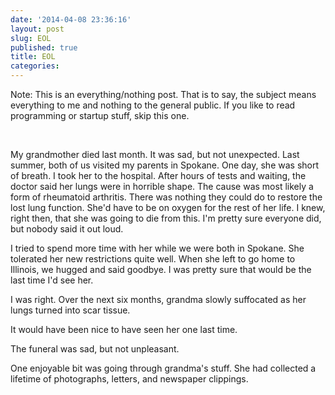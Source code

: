 ```yaml
---
date: '2014-04-08 23:36:16'
layout: post
slug: EOL
published: true
title: EOL
categories:
---
```


Note: This is an everything/nothing post. That is to say, the subject means everything to me and nothing to the general public. If you like to read programming or startup stuff, skip this one.

<br />

My grandmother died last month. It was sad, but not unexpected. Last summer, both of us visited my parents in Spokane. One day, she was short of breath. I took her to the hospital. After hours of tests and waiting, the doctor said her lungs were in horrible shape. The cause was most likely a form of rheumatoid arthritis. There was nothing they could do to restore the lost lung function. She'd have to be on oxygen for the rest of her life. I knew, right then, that she was going to die from this. I'm pretty sure everyone did, but nobody said it out loud.

I tried to spend more time with her while we were both in Spokane. She tolerated her new restrictions quite well. When she left to go home to Illinois, we hugged and said goodbye. I was pretty sure that would be the last time I'd see her.

I was right. Over the next six months, grandma slowly suffocated as her lungs turned into scar tissue.

It would have been nice to have seen her one last time. 

The funeral was sad, but not unpleasant. 

One enjoyable bit was going through grandma's stuff. She had collected a lifetime of photographs, letters, and newspaper clippings. 
